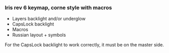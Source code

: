### Iris rev 6 keymap, corne style with macros
- Layers backlight and/or underglow
- CapsLock backlight
- Macros
- Russian layout + symbols

For the CapsLock backlight to work correctly, it must be on the master side.
